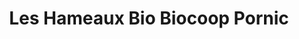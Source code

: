 ---
title: "Les Hameaux Bio Biocoop Pornic"
url: /pornic/les-hameaux-bio-biocoop-pornic/
shop: supermarché
---